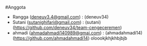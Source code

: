 #Anggota

- Rangga (deneuv3.4@gmail.com) : (deneuv34)
- Sutani (sutanighifari@gmail.com) : (sutani)
 (https://github.com/deneuv34/team-cengeceremen)
- ahmadi (ahmadahmadi140989@gmai.com) : (ahmadahmadi14)
(https://github.com/ahmadahmadi14)
oloookjkhjkhbjbjb
